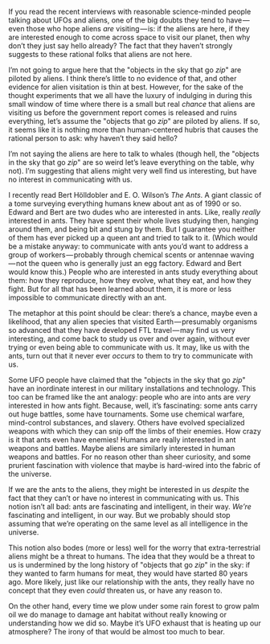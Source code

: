 
  

If you read the recent interviews with reasonable science-minded people talking about UFOs and aliens, one of the big doubts they tend to have — even those who hope aliens _are_ visiting — is: if the aliens are here, if they are interested enough to come across space to visit our planet, then why don’t they just say hello already? The fact that they haven’t strongly suggests to these rational folks that aliens are not here.

I’m not going to argue here that the "objects in the sky that go _zip_" are piloted by aliens. I think there’s little to no evidence of that, and other evidence for alien visitation is thin at best. However, for the sake of the thought experiments that we all have the luxury of indulging in during this small window of time where there is a small but real _chance_ that aliens are visiting us before the government report comes is released and ruins everything, let’s assume the "objects that go _zip_" are piloted by aliens. If so, it seems like it is nothing more than human-centered hubris that causes the rational person to ask: why haven’t they said hello?

I’m not saying the aliens are here to talk to whales (though hell, the "objects in the sky that go _zip_" are so weird let’s leave everything on the table, why not). I’m suggesting that aliens might very well find us interesting, but have no interest in communicating with us.

I recently read Bert Hölldobler and E. O. Wilson’s _The Ants_. A giant classic of a tome surveying everything humans knew about ant as of 1990 or so. Edward and Bert are two dudes who are interested in ants. Like, really _really_ interested in ants. They have spent their whole lives studying then, hanging around them, and being bit and stung by them. But I guarantee you neither of them has ever picked up a queen ant and tried to talk to it. (Which would be a mistake anyway: to communicate with ants you’d want to address a group of workers — probably through chemical scents or antennae waving — not the queen who is generally just an egg factory. Edward and Bert would know this.) People who are interested in ants study everything about them: how they reproduce, how they evolve, what they eat, and how they fight. But for all that has been learned about them, it is more or less impossible to communicate directly with an ant.

The metaphor at this point should be clear: there’s a chance, maybe even a likelihood, that any alien species that visited Earth — presumably organisms so advanced that they have developed FTL travel — may find us very interesting, and come back to study us over and over again, without ever trying or even being able to communicate with us. It may, like us with the ants, turn out that it never ever _occurs_ to them to try to communicate with us.

Some UFO people have claimed that the "objects in the sky that go _zip_" have an inordinate interest in our military installations and technology. This too can be framed like the ant analogy: people who are into ants are _very_ interested in how ants fight. Because, well, it’s fascinating: some ants carry out huge battles, some have tournaments. Some use chemical warfare, mind-control substances, and slavery. Others have evolved specialized weapons with which they can snip off the limbs of their enemies. How crazy is it that ants even have enemies! Humans are really interested in ant weapons and battles. Maybe aliens are similarly interested in human weapons and battles. For no reason other than sheer curiosity, and some prurient fascination with violence that maybe is hard-wired into the fabric of the universe.

If we are the ants to the aliens, they might be interested in us _despite_ the fact that they can’t or have no interest in communicating with us. This notion isn’t all bad: ants are fascinating and intelligent, in their way. _We’re_ fascinating and intelligent, in our way. But we probably should stop assuming that we’re operating on the same level as all intelligence in the universe.

This notion also bodes (more or less) well for the worry that extra-terrestrial aliens might be a threat to humans. The idea that they would be a threat to us is undermined by the long history of "objects that go _zip_" in the sky: if they wanted to farm humans for meat, they would have started 80 years ago. More likely, just like our relationship with the ants, they really have no concept that they even _could_ threaten us, or have any reason to.

On the other hand, every time we plow under some rain forest to grow palm oil we do manage to damage ant habitat without really knowing or understanding how we did so. Maybe it’s UFO exhaust that is heating up our atmosphere? The irony of that would be almost too much to bear.


